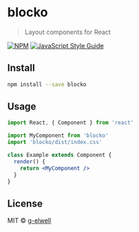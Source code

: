 # blocko

> Layout components for React

[![NPM](https://img.shields.io/npm/v/blocko.svg)](https://www.npmjs.com/package/blocko) [![JavaScript Style Guide](https://img.shields.io/badge/code_style-standard-brightgreen.svg)](https://standardjs.com)

## Install

```bash
npm install --save blocko
```

## Usage

```jsx
import React, { Component } from 'react'

import MyComponent from 'blocko'
import 'blocko/dist/index.css'

class Example extends Component {
  render() {
    return <MyComponent />
  }
}
```

## License

MIT © [g-elwell](https://github.com/g-elwell)
